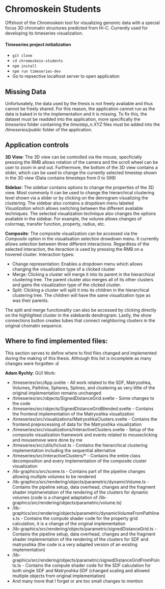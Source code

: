 # Chromoskein Students
Offshoot of the Chromoskein tool for visualizing genomic data with a special focus 3D chromatin structures predicted from Hi-C.
Currently used for developing its timeseries visualization. 

#### Timeseries project initialization
- `git clone`
- `cd chromoskein-students`
- `npm install`
- `npm run timeseries-dev`
- Go to repsective localhost server to open application

## Missing Data
Unfortunately, the data used by the thesis is not freely avaliable and thus cannot be freely shared. For this reason, the application cannot run as the data is baked in to the implementation and
it is missing. To fix this, the dataset must be readded into the application, more specifically the *timeseries* folder containing the *timestep_n.XYZ* files must be added into the */timeseries/public* folder of the application. 

## Application controls
**3D View**: The 3D view can be controlled via the mouse, specficially pressing the RMB allows rotation of the camera and the scroll wheel can be user to zoom in and out. Furthermore, the bottom of the 3D view contains a slider, which can be used to change the currently selected timestep shown in the 3D view (Data contains timesteps from 0 to 599)

**Sidebar**: The sidebar contains options to change the properties of the 3D view. Most commonly it can be used to change the hierarchical clustering level shown via a slider or by clicking on the denrogram visualizing the clustering. The sidebar also contains a dropdown menu labeled *Visualization* which allows switching between the different avaliable techniques. The selected visualization technique also changes the options avaliable in the sidebar. For example, the volume allows changes of colormap, transfer function, property, radius, etc.

**Composite**: The composite visualization can be accessed via the *Composite* option in the visualisation selection drowdown menu. It currently allows selection between three different interactions. Regardless of the selected interaction, the iteraction is used by pressing the RMB on a hovered cluster.
Interaction types:
- Change representation: Enables a dropdown menu which allows changing the visualization type of a clicked cluster
- Merge: Clicking a cluster will merge it into its parent in the hierarchical clustering tree. The parent cluster also merges all of its other clusters and gains the visualization type of the clicked cluster.
- Split: Clicking a cluster will split it into its children in the hierarchical clustering tree. The children will have the same visualization type as was their parents.

The split and merge functionality can also be accessed by clicking directly on the highlighted cluster in the sidebards dendrogram. Lastly, the show connections button creates tubes that connect neighboring clusters in the original chomatin sequence.

## Where to find implemented files:
This section serves to define where to find files changed and implemented during the making of this thesis. Although this list is incomplete as many changes were forgotten :d

**Adam Rychly**:
GUI Work: 
- /timeseries/src/App.svelte - All work related to the SDF, Matryoshka, Volumes, Pathline, Spheres, Splines, and clustering as very little of the original implementation remains unchanged
- /timeseries/src/objects/SignedDistanceGrid.svelte - Some changes to the code
- /timeseries/src/objects/SignedDistanceGridBlended.svelte - Contains the frontend implementation of the Matryoshka visualization
- /timeseries/src/visualizations/MatryoshkaClusters.svelte - Contains the frontend preprocessing of data for the Matryoshka visualization
- /timeseries/src/visualizations/InteractiveClusters.svelte - Setup of the composite visualization framework and events related to mouseclicking and mousemove were done by me
- /timeseries/src/utils/hclust.ts - Contains the hierarchical clustering implementation including the sequential alternative
- /timeseries/src/interactiveClusters/* - Contains the entire class decomposition and every implementation of the composite cluster visualization
- /lib-graphics/src/scene.ts - Contains part of the pipeline changes allowing multiple volumes to be rendered
- /lib-graphics/src/rendering/objects/parametric/dynamicVolume.ts - Contains the pipeline setup, data overhead, changes and the fragment shader implmenetation of the rendering of the clusters for dynamic volumes (code is a changed adaptation of /lib-graphics/src/rendering/objects/parametric/volume.ts)
- /lib-graphics/src/rendering/objects/parametric/dynamicVolumeFromPathlines.ts - Contains the compute shader code for the property grid calculation, it is a change of the original implementation
- /lib-graphics/src/rendering/objects/parametric/signedDistanceGrid.ts - Contains the pipeline setup, data overhead, changes and the fragment shader implementation of the rendering of the clusters for SDF and matryoshka (the code is a very adapted version of an existing implementation)
- /lib-graphics/src/rendering/objects/parametric/signedDistanceGridFromPoints.ts - Contains the compute shader code for the SDF calculation for both single SDF and Matryoshka SDF (changed scaling and allowed multiple objects from original implementation)
- And many more that I forget or are too small changes to mention